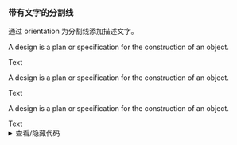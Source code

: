 ### 带有文字的分割线

通过 <yc-tag>orientation</yc-tag> 为分割线添加描述文字。

<div class="cell-demo">
  <div class="divider-demo">
    <p>A design is a plan or specification for the construction of an object.</p>
    <yc-divider orientation="left">Text</yc-divider>
    <p>A design is a plan or specification for the construction of an object.</p>
    <yc-divider orientation="center">Text</yc-divider>
    <p>A design is a plan or specification for the construction of an object.</p>
    <yc-divider orientation="right">Text</yc-divider>
    <yc-divider :margin="10">
      <icon-star style="width:14px;height:14px;" />
    </yc-divider>
  </div>
</div>

<details>
<summary>查看/隐藏代码</summary>

```vue
<template>
  <div class="divider-demo">
    <p>
      A design is a plan or specification for the construction of an object.
    </p>
    <yc-divider orientation="left">Text</yc-divider>
    <p>
      A design is a plan or specification for the construction of an object.
    </p>
    <yc-divider orientation="center">Text</yc-divider>
    <p>
      A design is a plan or specification for the construction of an object.
    </p>
    <yc-divider orientation="right">Text</yc-divider>
    <yc-divider :margin="10">
      <icon-star />
    </yc-divider>
  </div>
</template>
```

</details>
